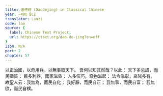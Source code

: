 ```yaml
---
title: 道德經 (Dàodéjīng) in Classical Chinese
year: ~400 BCE
translator: Laozi
code: lao
source: {
  label: Chinese Text Project,
  url: https://ctext.org/dao-de-jing?en=off
}
isbn: N/A
part: 2
chapter: 57
---
```

以正治國，以奇用兵，以無事取天下。
吾何以知其然哉？以此：
天下多忌諱，而民彌貧；
民多利器，國家滋昏；
人多伎巧，奇物滋起；
法令滋彰，盜賊多有。
故聖人云：我無為，而民自化；
我好靜，而民自正；
我無事，而民自富；
我無欲，而民自樸。